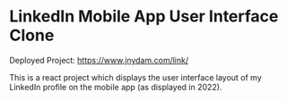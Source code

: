# LinkedIn Mobile App User Interface Clone

Deployed Project: https://www.jnydam.com/link/

This is a react project which displays the user interface layout of my LinkedIn profile on the mobile app (as displayed in 2022).
